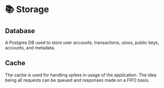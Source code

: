 # 📚 Storage

## Database

A Postgres DB used to store user accounts, transactions, utxos, public keys, accounts, and metadata.

## Cache

The cache is used for handling spikes in usage of the application. The idea being all requests can be queued and responses made on a FIFO basis.
